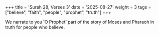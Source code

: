 +++
title = 'Surah 28, Verses 3'
date = '2025-08-27'
weight = 3
tags = ["believe", "faith", "people", "prophet", "truth"]
+++

We narrate to you ˹O Prophet˺ part of the story of Moses and Pharaoh in truth for people who believe.